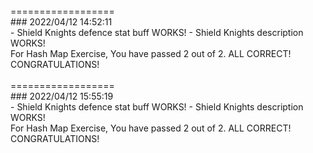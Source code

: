 <br> 
==================
<br>
### 2022/04/12 14:52:11 
 <br>
 - Shield Knights defence stat buff WORKS! 
 - Shield Knights description WORKS! 

 <br>
For Hash Map Exercise, You have passed 2 out of 2. ALL CORRECT! CONGRATULATIONS!
 <br><br> 
==================
<br>
### 2022/04/12 15:55:19 
 <br>
 - Shield Knights defence stat buff WORKS! 
 - Shield Knights description WORKS! 

 <br>
For Hash Map Exercise, You have passed 2 out of 2. ALL CORRECT! CONGRATULATIONS!
 <br>